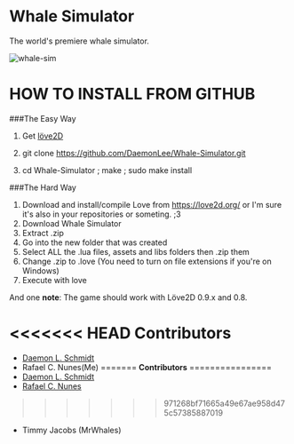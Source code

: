 __Whale Simulator__
====================

The world's premiere whale simulator. 

![whale-sim](https://raw.githubusercontent.com/DaemonLee/Whale-Simulator/master/whale-sim.png "Whale Simulator Screenshot")


HOW TO INSTALL FROM GITHUB
=========================================

###The Easy Way

1. Get [löve2D](https://love2d.org/)

2. git clone https://github.com/DaemonLee/Whale-Simulator.git

3. cd Whale-Simulator ; make ; sudo make install

###The Hard Way

1. Download and install/compile Love from https://love2d.org/ or I'm sure it's also in your repositories or someting. ;3
2. Download Whale Simulator
3. Extract .zip
4. Go into the new folder that was created
5. Select ALL the .lua files, assets and libs folders then .zip them
6. Change .zip to .love (You need to turn on file extensions if you're on Windows)
7. Execute with love

And one __note__: The game should work with Löve2D 0.9.x and 0.8.

<<<<<<< HEAD
<b>Contributors</b>
==
* <a href="https://github.com/DaemonLee">Daemon L. Schmidt</a>
* Rafael C. Nunes(Me)
=======
__Contributors__
================
* [Daemon L. Schmidt](https://github.com/DaemonLee)
* [Rafael C. Nunes](https://github.com/rafaelcn)
>>>>>>> 971268bf71665a49e67ae958d475c57385887019
* Timmy Jacobs (MrWhales)
